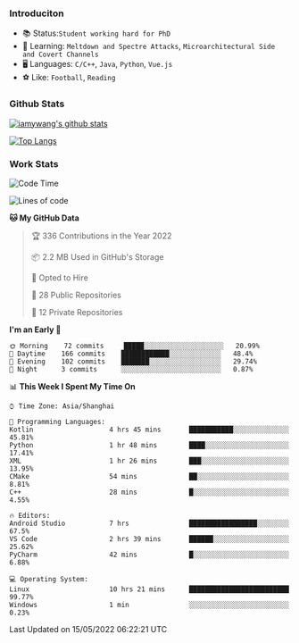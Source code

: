 ### Introduciton

- 📚 Status:`Student working hard for PhD`
- 🔎 Learning: `Meltdown and Spectre Attacks`, `Microarchitectural Side and Covert Channels`
- 🖥️ Languages: `C/C++`, `Java`, `Python`, `Vue.js`
- ⚽ Like: `Football`, `Reading`

### Github Stats

[![iamywang's github stats](https://github-readme-stats.vercel.app/api?username=iamywang&count_private=true&show_icons=true)]()

[![Top Langs](https://github-readme-stats.vercel.app/api/top-langs/?username=iamywang&layout=compact)]()

### Work Stats

<!--START_SECTION:waka-->
![Code Time](http://img.shields.io/badge/Code%20Time-312%20hrs%2048%20mins-blue)

![Lines of code](https://img.shields.io/badge/From%20Hello%20World%20I%27ve%20Written--40%20Thousand%20lines%20of%20code-blue)

**🐱 My GitHub Data** 

> 🏆 336 Contributions in the Year 2022
 > 
> 📦 2.2 MB Used in GitHub's Storage 
 > 
> 💼 Opted to Hire
 > 
> 📜 28 Public Repositories 
 > 
> 🔑 12 Private Repositories  
 > 
**I'm an Early 🐤** 

```text
🌞 Morning    72 commits     █████░░░░░░░░░░░░░░░░░░░░   20.99% 
🌆 Daytime    166 commits    ████████████░░░░░░░░░░░░░   48.4% 
🌃 Evening    102 commits    ███████░░░░░░░░░░░░░░░░░░   29.74% 
🌙 Night      3 commits      ░░░░░░░░░░░░░░░░░░░░░░░░░   0.87%

```


📊 **This Week I Spent My Time On** 

```text
⌚︎ Time Zone: Asia/Shanghai

💬 Programming Languages: 
Kotlin                   4 hrs 45 mins       ███████████░░░░░░░░░░░░░░   45.81% 
Python                   1 hr 48 mins        ████░░░░░░░░░░░░░░░░░░░░░   17.41% 
XML                      1 hr 26 mins        ███░░░░░░░░░░░░░░░░░░░░░░   13.95% 
CMake                    54 mins             ██░░░░░░░░░░░░░░░░░░░░░░░   8.81% 
C++                      28 mins             █░░░░░░░░░░░░░░░░░░░░░░░░   4.55%

🔥 Editors: 
Android Studio           7 hrs               █████████████████░░░░░░░░   67.5% 
VS Code                  2 hrs 39 mins       ██████░░░░░░░░░░░░░░░░░░░   25.62% 
PyCharm                  42 mins             █░░░░░░░░░░░░░░░░░░░░░░░░   6.88%

💻 Operating System: 
Linux                    10 hrs 21 mins      █████████████████████████   99.77% 
Windows                  1 min               ░░░░░░░░░░░░░░░░░░░░░░░░░   0.23%

```


 Last Updated on 15/05/2022 06:22:21 UTC
<!--END_SECTION:waka-->
